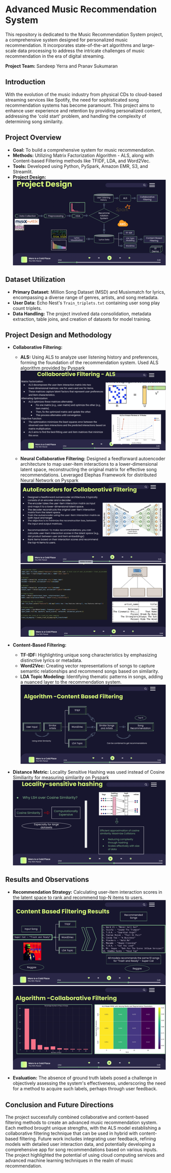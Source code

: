 # Advanced Music Recommendation System

This repository is dedicated to the Music Recommendation System project, a comprehensive system designed for personalized music recommendation. It incorporates state-of-the-art algorithms and large-scale data processing to address the intricate challenges of music recommendation in the era of digital streaming. 

**Project Team:** Sandeep Yerra and Pranav Sukumaran

## Introduction

With the evolution of the music industry from physical CDs to cloud-based streaming services like Spotify, the need for sophisticated song recommendation systems has become paramount. This project aims to enhance user experience and retention by providing personalized content, addressing the 'cold start' problem, and handling the complexity of determining song similarity.

## Project Overview

- **Goal:** To build a comprehensive system for music recommendation.
- **Methods:** Utilizing Matrix Factorization Algorithm - ALS, along with Content-based Filtering methods like TFIDF, LDA, and Word2Vec.
- **Tools:** Developed using Python, PySpark, Amazon EMR, S3, and Streamlit.
- **Project Design:**
    ![Project Design](img/project_design.png)

## Dataset Utilization

- **Primary Dataset:** Million Song Dataset (MSD) and Musixmatch for lyrics, encompassing a diverse range of genres, artists, and song metadata.
- **User Data:** Echo Nest's `Train_triplets.txt` containing user song play count triplets.
- **Data Handling:** The project involved data consolidation, metadata extraction, table joins, and creation of datasets for model training.

## Project Design and Methodology

- **Collaborative Filtering:**     
  - **ALS:** Using ALS to analyze user listening history and preferences, forming the foundation of the 
  recommendation system. Used ALS algorithm provided by Pyspark
    ![Collaborative Filtering](img/collaborative_filtering.png)

  - **Neural Collaborative Filtering:** Designed a feedforward autoencoder architecture to map user-item interactions to a lower-dimensional latent space, reconstructing the original matrix for effective song recommendations. Leveraged Elephas Framework for distributed Neural Network on Pyspark
    ![Autoencoders for Recommendation](img/autoencoder_cf.png)
    ![Elephas + Pyspark](img/elephas+pyspark.png)

- **Content-Based Filtering:**
  - **TF-IDF:** Highlighting unique song characteristics by emphasizing distinctive lyrics or metadata.
  - **Word2Vec:** Creating vector representations of songs to capture semantic relationships and recommend songs based on similarity.
  - **LDA Topic Modeling:** Identifying thematic patterns in songs, adding a nuanced layer to the recommendation system.
    ![Content Based Filtering](img/content_based.png)

 - **Distance Metric:** Locality Sensitive Hashing was used instead of Cosine Similiarity for measuring simliarity on Pyspark
    ![Why LSH?](img/why_lsh.png)


## Results and Observations

- **Recommendation Strategy:** Calculating user-item interaction scores in the latent space to rank and recommend top-N items to users.
    ![Content Based Results](img/content_based_results.png)
    ![Collaborative Filtering Results](img/collaborative_filtering_results.png)

- **Evaluation:** The absence of ground truth labels posed a challenge in objectively assessing the system's effectiveness, underscoring the need for a method to acquire such labels, perhaps through user feedback.

## Conclusion and Future Directions

The project successfully combined collaborative and content-based filtering methods to create an advanced music recommendation system. Each method brought unique strengths, with the ALS model establishing a collaborative filtering technique that can be used in hybrid with content-based filtering. Future work includes integrating user feedback, refining models with detailed user interaction data, and potentially developing a comprehensive app for song recommendations based on various inputs. The project highlighted the potential of using cloud computing services and advanced machine learning techniques in the realm of music recommendation.